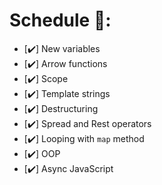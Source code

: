 # Schedule 📜:

- [✔️] New variables
- [✔️] Arrow functions
- [✔️] Scope
- [✔️] Template strings
- [✔️] Destructuring
- [✔️] Spread and Rest operators
- [✔️] Looping with `map` method
- [✔️] OOP
- [✔️] Async JavaScript
